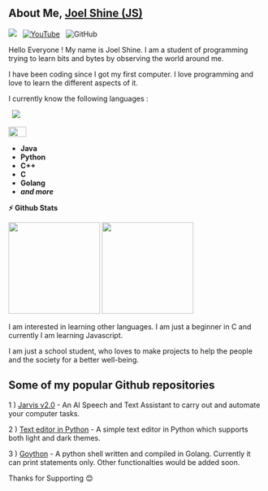 ## About Me, [Joel Shine (JS)](https://github.com/JoelShine/)

![](https://komarev.com/ghpvc/?username=SetuCoder&color=green)
&nbsp; [![YouTube](https://img.shields.io/badge/YouTube-Channel-%23E62117)](https://www.youtube.com/channel/UCKaqF5TBF2j_R8PB7Sfu_mg) 
&nbsp; ![GitHub](https://img.shields.io/github/followers/JoelShine?label=Follow%20Me%21&style=social)

Hello Everyone ! My name is Joel Shine. I am a student of programming trying to learn bits and bytes by observing the world around me.

I have been coding since I got my first computer. I love programming and love to learn the different aspects of it.

I currently know the following languages :

<code> <img src = "https://img.icons8.com/color/2x/python.png" > </code>
<code> <img src = "https://upload.wikimedia.org/wikipedia/commons/thumb/0/05/Go_Logo_Blue.svg/1200px-Go_Logo_Blue.svg.png" height="20" width="35"> </code>


- **Java**
- **Python**
- **C++**
- **C**
- **Golang**
- **_and more_**


<b>  ⚡ Github Stats</b>

<img height="180em" src="https://github-readme-stats.vercel.app/api?username=JoelShine&show_icons=true&hide_border=true" />
<img height="180em" src="https://github-readme-stats.vercel.app/api/top-langs/?username=JoelShine&exclude_repo=KNN-Image-Classification&show_icons=true&hide_border=true&layout=compact&langs_count=8"/>


I am interested in learning other languages. I am just a beginner in C and currently I am learning Javascript.

I am just a school student, who loves to make projects to help the people and the society for a better well-being.

Some of my popular Github repositories
--------------------------------------

1 ) [Jarvis v2.0](https://github.com/JoelShine/Jarvis-v2.0) - An AI Speech and Text Assistant to carry out and automate your computer tasks.

2 ) [Text editor in Python](https://github.com/JoelShine/Text-Editor-in-Python) - A simple text editor in Python which supports both light and dark themes.

3 ) [Goython](https://github.com/JoelShine/Goython-Python-shell-in-Golang) - A python shell written and compiled in Golang. Currently it can print statements only. Other functionalties would be added soon.

Thanks for Supporting 😊
